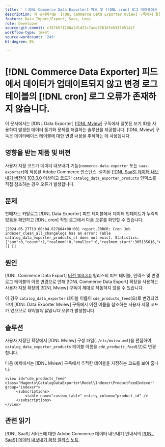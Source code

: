 ```yaml
---
title: ' [!DNL Commerce Data Exporter] 피드 및 [!DNL cron] 로그 테이블에서 업데이트되지 않은 데이터 수정 오류가 존재하지 않습니다.'
description: 이 문서에서는  [!DNL Commerce Data Exporter mview] 구독에서 잘못된 보기 ID를 사용하여 발생한 데이터 동기화 문제를 해결하는 솔루션을 제공합니다.
feature: Data Import/Export, Saas, Logs
role: Developer
source-git-commit: cf87b5f1280a2d1d23c7ace37616feb337b5142f
workflow-type: tm+mt
source-wordcount: '249'
ht-degree: 0%

---
```


# [!DNL Commerce Data Exporter] 피드에서 데이터가 업데이트되지 않고 변경 로그 테이블의 [!DNL cron] 로그 오류가 존재하지 않습니다.

이 문서에서는 [!DNL Data Exporter] [[!DNL Mview]](https://developer.adobe.com/commerce/php/development/components/indexing/#mview) 구독에서 잘못된 보기 ID를 사용하여 발생한 데이터 동기화 문제를 해결하는 솔루션을 제공합니다. [!DNL Mview] 구독은 데이터베이스 테이블에 대한 변경 내용을 추적하는 데 사용됩니다.

## 영향을 받는 제품 및 버전

사용자 지정 코드가 데이터 내보내기 기능(`commerce-data-exporter` 또는 `saas-exporter`)에 적용된 Adobe Commerce 인스턴스. 설치된 [[!DNL SaaS] 데이터 내보내기 버전이 103.3.0](https://experienceleague.adobe.com/en/docs/commerce-merchant-services/saas-data-export/release-notes#release-6) 이상이고 코드가 `catalog_data_exporter_products` 인덱스를 직접 참조하는 경우 오류가 발생합니다.

## 문제

판매자는 카탈로그 [!DNL Data Exporter] 피드 테이블에서 데이터 업데이트가 누락되었음을 확인하고 [!DNL cron] 작업 로그에서 다음 오류를 확인할 수 있습니다.

```
[2024-05-27T19:00:04.627604+00:00] report.ERROR: Cron Job indexer_clean_all_changelogs has an error: Table catalog_data_exporter_products_cl does not exist. Statistics: {"sum":0,"count":1,"realmem":0,"emalloc":0,"realmem_start":305135616,"emalloc_start":283210384} [] [] 
```

## 원인

[!DNL Commerce Data Export] [버전 103.3.0](https://experienceleague.adobe.com/en/docs/commerce-merchant-services/saas-data-export/release-notes#release-9) 릴리스의 피드 테이블, 인덱스 및 변경 로그 테이블의 이름 변경으로 인해 [!DNL Commerce Data Export] 확장을 사용하는 사용자 지정 확장의 [!DNL Mview] 구독이 제대로 작동하지 않을 수 있습니다.

이 경우 `catalog_data_exporter` 테이블 이름이 `cde_products_feed`(으)로 변경되었으며 [!DNL Data Exporter Mview] 구독에서 이전 이름을 참조하는 사용자 지정 코드가 있으므로 *테이블이 없습니다* 오류가 발생합니다.

## 솔루션

사용자 지정된 확장에서 [!DNL Mview] 구성 파일(```./etc/mview.xml```)을 편집하여 `catalog_data_exporter_products` 테이블 이름을 *`cde_products_feed`*(으)로 변경합니다.

다음 예제에서는 [!DNL Mview] 구독에서 추적한 테이블을 지정하는 코드를 보여 줍니다.

```
<view id="cde_products_feed" class="Magento\CatalogDataExporter\Model\Indexer\ProductFeedIndexer" group="indexer">
     <subscriptions>
         <table name="custom_table" entity_column="product_id" />
     </subscriptions>
</view>
```

## 관련 읽기

[!DNL SaaS] 서비스에 대한 Adobe Commerce 데이터 내보내기 안내서의 [[!DNL SaaS] 데이터 내보내기 확장 릴리스 노트](https://experienceleague.adobe.com/en/docs/commerce-merchant-services/saas-data-export/release-notes).

